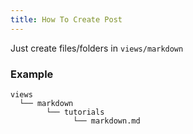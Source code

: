 ```yaml
---
title: How To Create Post
---
```


Just create files/folders in `views/markdown`

### Example

```
views
  └── markdown
        └── tutorials
              └── markdown.md
```